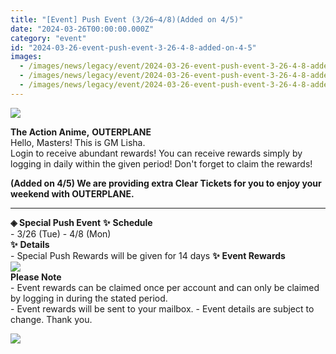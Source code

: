 ```yaml
---
title: "[Event] Push Event (3/26~4/8)(Added on 4/5)"
date: "2024-03-26T00:00:00.000Z"
category: "event"
id: "2024-03-26-event-push-event-3-26-4-8-added-on-4-5"
images:
  - /images/news/legacy/event/2024-03-26-event-push-event-3-26-4-8-added-on-4-5/394cdfa26b114bca91a018b4b4658dbf.webp
  - /images/news/legacy/event/2024-03-26-event-push-event-3-26-4-8-added-on-4-5/05a96ed05fe74543b50e0e68bde66284.webp
  - /images/news/legacy/event/2024-03-26-event-push-event-3-26-4-8-added-on-4-5/a43acf2702e141f0b8e8aa0fa0649c38.webp
---
```


![](/images/news/legacy/event/2024-03-26-event-push-event-3-26-4-8-added-on-4-5/394cdfa26b114bca91a018b4b4658dbf.webp)

**The Action Anime,** **OUTERPLANE**          
Hello, Masters! This is GM Lisha.  
Login to receive abundant rewards! You can receive rewards simply by logging in daily within the given period! Don't forget to claim the rewards!

**(Added on 4/5) We are providing extra Clear Tickets for you to enjoy your weekend with OUTERPLANE.**

* * *

  
**◈ Special Push Event** **✨** **Schedule**      
\- 3/26 (Tue) - 4/8 (Mon)  
**✨** **Details**     
\- Special Push Rewards will be given for 14 days **✨** **Event Rewards  
![](/images/news/legacy/event/2024-03-26-event-push-event-3-26-4-8-added-on-4-5/05a96ed05fe74543b50e0e68bde66284.webp)**  
**Please Note**  
\- Event rewards can be claimed once per account and can only be claimed by logging in during the stated period.  
\- Event rewards will be sent to your mailbox. - Event details are subject to change. Thank you. 

![](/images/news/legacy/event/2024-03-26-event-push-event-3-26-4-8-added-on-4-5/a43acf2702e141f0b8e8aa0fa0649c38.webp)
